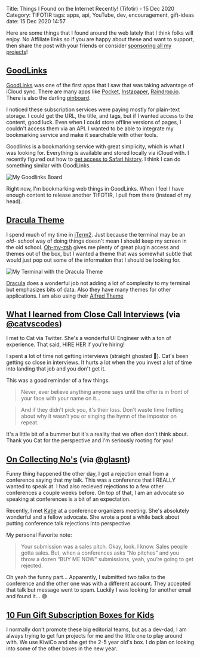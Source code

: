 Title: Things I Found on the Internet Recently! (Tifotir) - 15 Dec 2020
Category: TIFOTIR
tags: apps, api, YouTube, dev, encouragement, gift-ideas
date: 15 Dec 2020 14:57

Here are some things that I found around the web lately that I think folks will enjoy. No Affiliate links so if you are happy about these and want to support, then share the post with your friends or consider [sponsoring all my projects][GitHub Sponsors]! 


## [GoodLinks]
[GoodLinks] was one of the first apps that I saw that was taking advantage of iCloud sync. There are many apps like [Pocket](https://getpocket.com), [Instapaper](https://instapaper.com), [Raindrop.io](https://raindrop.io). There is also the darling [pinboard](https://pinboard.in). 

I noticed these subscription services were paying mostly for plain-text storage. I could get the URL, the title, and tags, but if I wanted access to the content, good luck. Even when I could store offline versions of pages, I couldn't access them via an API. I wanted to be able to integrate my bookmarking service and make it searchable with other tools. 

Goodlinks is a bookmarking service with great simplicity, which is what I was looking for. Everything is available and stored locally via iCloud with. I recently figured out how to [get access to Safari history](http://2016.padjo.org/tutorials/sqlite-your-browser-history/).  I think I can do something similar with GoodLinks.

![My Goodlinks Board](https://ik.imagekit.io/cxazzw3yew/Goodreads.png)

Right now, I'm bookmarking web things in GoodLinks. When I feel I have enough content to release another TIFOTIR, I pull from there (instead of my head).


## [Dracula Theme][Dracula]
I spend much of my time in [iTerm2]. Just because the terminal may be an _old- school_ way of doing things doesn't mean I should keep my screen in the old school. [Oh-my-zsh] gives me plenty of great plugin access and themes out of the box, but I wanted a theme that was somewhat subtle that would just pop out some of the information that I should be looking for.

![My Terminal with the Dracula Theme](https://ik.imagekit.io/cxazzw3yew/iTerm%20with%20Dracula%20Theme.png)

[Dracula] does a wonderful job not adding a lot of complexity to my terminal but emphasizes bits of data. Also they have many themes for other applications. I am also using their [Alfred Theme](https://draculatheme.com/alfred)

## [What I learned from Close Call Interviews](https://catvscode.hashnode.dev/what-i-learned-from-close-call-interviews) (via [@catvscodes](https://twitter.com/@catvscode))

I met to Cat via Twitter. She's a wonderful UI Engineer with a ton of experience. That said, HIRE HER if you're hiring!

I spent a lot of time not getting interviews (straight ghosted 👻). Cat's been getting so close in interviews. It hurts a lot when the you invest a lot of time into landing that job and you don't get it.

This was a good reminder of a few things.

> Never, ever believe anything anyone says until the offer is in front of your face with your name on it...

> And if they didn't pick you, it's their loss. Don't waste time fretting about why it wasn't you or singing the hymn of the impostor on repeat.

It's a little bit of a bummer but it's a reality that we often don't think about. Thank you Cat for the perspective and I'm seriously rooting for you!

## [On Collecting No's](https://glasnt.com/blog/on-collecting-nos) (via [@glasnt](https://twitter.com/glasnt))

Funny thing happened the other day, I got a rejection email from a conference saying that my talk. This was a conference that I REALLY wanted to speak at. I had also recieved rejections to a few other conferences a couple weeks before. On top of that, I am an advocate so speaking at conferences is a bit of an expectation. 

Recently, I met [Katie](https://twitter.com/glasnt) at a conference organizers meeting. She's absolutely wonderful and a fellow advocate. She wrote a post a while back about putting conference talk rejections into perspective.

My personal Favorite note:

> Your submission was a sales pitch. Okay, look. I know. Sales people gotta sales. But, when a conferences asks “No pitches” and you throw a dozen “BUY ME NOW” submissions, yeah, you’re going to get rejected.

Oh yeah the funny part... Apparently, I submitted two talks to the conference and the other one was with a different account. They accepted that talk but message went to spam. Luckily I was looking for another email and found it... 😅

## [10 Fun Gift Subscription Boxes for Kids](https://www.wired.com/gallery/gift-subscriptions-for-kids/)

I normally don't promote these big editorial teams, but as a dev-dad, I am always trying to get fun projects for me and the little one to play around with. We use KiwiCo and she get the 2-5 year old's box. I do plan on looking into some of the other boxes in the new year. 


[GoodLinks]: https://goodlinks.app
[Sign Duo]: https://www.youtube.com/channel/UCET0ZgnCFLi1369c3ZWfSFA
[Dracula]: https://draculatheme.com
[iTerm2]: https://iterm2.com
[Oh-my-zsh]: https://ohmyz.sh
[Github Sponsors]: https://github.com/sponsors/kjaymiller

